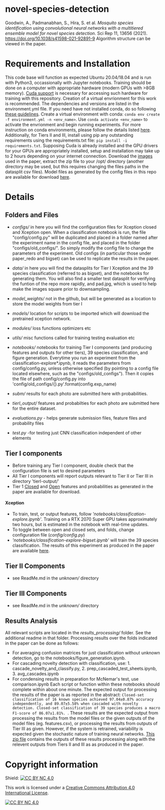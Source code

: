 # novel-species-detection
Goodwin, A., Padmanabhan, S., Hira, S. et al. _Mosquito species identification using convolutional neural networks with a multitiered ensemble model for novel species detection_. Sci Rep 11, 13656 (2021). https://doi.org/10.1038/s41598-021-92891-9
Algorithm structure can be viewed in the paper.

# Requirements and Installation
This code base will function as expected Ubuntu 20.04/18.04 and is run with Python3, occassionally with Jupyter notebooks. Training should be done on a computer with appropriate hardware (modern GPUs with >8GB memory). [Cuda support](https://docs.nvidia.com/cuda/cuda-installation-guide-linux/index.html) is necessary for accessing such hardware for training with this repository. Creation of a virtual envrionment for this work is recommended. The dependencies and versions are listed in the environment.yml file. If you need have not installed conda, do so following [these guidelines](https://docs.conda.io/projects/conda/en/latest/user-guide/install/linux.html). Create a virtual environment with conda: ```conda env create -f environment.yml -n <env_name>```. Use ```conda activate <env_name>``` to activate the envrionment and begin running experiments. For more instruction on conda environments, please follow the details listed [here](https://docs.conda.io/projects/conda/en/latest/user-guide/tasks/manage-environments.html#creating-an-environment-from-an-environment-yml-file). Additionally, for Tiers II and III, install using pip any outstanding requirements using the requirements.txt file: ```pip install -i requirements.txt```. Supposing Cuda is already installed and the GPU drivers for your GPUs are appropriately installed, setup and installation may take up to 2 hours depending on your internet connection. Download the [images](https://novel-species-detection-paper.s3.us-east-2.amazonaws.com/ImageBase.zip) used in the paper, extract the zip file to your /opt/ directory (another directory may be used, but this requires changing the files paths in the datasplit csv files).  Model files as generated by the config files in this repo are available for download [here](https://novel-species-detection-paper.s3.us-east-2.amazonaws.com/CNN_model_files.zip).

# Details
## Folders and Files
* *configs/* in here you will find the configuration files for Xception closed and Xception open. When a classification notebook is run, the file "config/config.py" will be duplicated and placed in a folder named after the experiment name in the config file, and placed in the folder "configs/old_configs/". So simply modify the config file to change the parameters of the experiment. Old configs (in particular those under paper_redo and bigset) can be used to replicate the results in the paper. 
* *data/* in here you will find the datasplits for Tier I Xception and the 39 species classification (referred to as bigset), and the notebooks for generating them. You will also find a smaller test datasplit for verifying the funtion of the repo more rapidly, and pad.jpg, which is used to help make the images square prior to downsampling.
* *model_weights/* not in the github, but will be generated as a location to store the model weights from tier I
* *models/* location for scripts to be imported which will download the pretrained xception network.
* *modules/* loss functions optimizers etc 
* *utils/* misc functions called for training testing evaluation etc 
* *notebooks/* notebooks for training Tier I components (and producing features and outputs for other tiers), 39 species classification, and figure generation. Everytime you run an experiment from the classification-explore*.ipynb, it reads the parameters from config/config.py, unless otherwise specified (by pointing to a config file located elsewhere, such as the "configs/old\_configs"). Then it copies the file of path config/config.py into 'config/old\_configs/{}.py'.format(config.exp_name)
* *subm/* results for each photo are submitted here with probabilities.
* *tierI_output/* features and probabilties for each photo are submitted here for the entire dataset.

* *evaluations.py* - helps generate submission files, feature files and probability files
* *test.py* -for testing just CNN classification independent of other elements

## Tier I components
* Before training any Tier I component, double check that the configuration file is set to desired parameters 
* All Tier I components will report outputs relevant to Tier II or Tier III in directory 'tierI-output/'
* Tier 1 [Closed](https://novel-species-detection-paper.s3.us-east-2.amazonaws.com/T1_closed_FeaturesProbabilities.zip) and [Open](https://novel-species-detection-paper.s3.us-east-2.amazonaws.com/T1_open_FeaturesProbabilities.zip) features and probabilities  as generated in the paper are available for download.
#### Xception
* To train, test, or output features, follow *'notebooks/classification-explore.ipynb'*. Training on a RTX 2070 Super GPU takes approximately two hours, but is estimated in the notebook with real-time updates.   
* To toggle between open and closed sets, and folds, change configuration file (*config/config.py*) 
* *'notebooks/classification-explore-bigset.ipynb'* will train the 39 species classification. The results of this experiment as produced in the paper are available [here](https://novel-species-detection-paper.s3.us-east-2.amazonaws.com/closed_39Species.zip).

## Tier II Components
* see ReadMe.md in the *unknown/* directory 

## Tier III Components
* see ReadMe.md in the *unknown/* directory

## Results Analysis
All relevant scripts are located in the *results_processing/* folder. See the additional readme in that folder. Processing results over the folds indicated in the paper can be done as follows: 
* For averaging confusion matrices for just classification without unknown detection, go to the notebooks/figure_generation.ipynb.
* For cascading novelty detection with classification, use: 1. cascade_novelty_and_classify.py, 2. prep_cascaded_test_sheets.ipynb, 3. avg_cascades.ipynb
* For condensing results in preparation for McNemar's test, use comparison.ipynb
Each script or function within these notebooks should complete within about one minute. The expected output for processing the results of the paper is as reported in the abstract:  ```Closed-set classification of 16 known species achieved 97.04±0.87% accuracy independently, and 89.07±5.58% when cascaded with novelty detection. Closed-set classification of 39 species produces a macro F1-score of 86.07±1.81%. ```. These results are the expected output from processing the results from the model files or the given outputs of the model files (eg. features.csv), or processing the results from outputs of Tier III as given. However, if the system is retrained, variability is expected given the stochastic nature of training neural networks. [This zip file](https://novel-species-detection-paper.s3.us-east-2.amazonaws.com/misc_results_files.zip) contains the outputs of these results processing along with the relevent outputs from Tiers II and III as as produced in the paper. 

# Copyright information 
Shield: [![CC BY NC 4.0][cc-by-nc-shield]][cc-by-nc]

This work is licensed under a
[Creative Commons Attribution 4.0 International License][cc-by-nc].

[![CC BY NC 4.0][cc-by-nc-image]][cc-by-nc]

[cc-by-nc]: http://creativecommons.org/licenses/by-nc/4.0/
[cc-by-nc-image]: https://i.creativecommons.org/l/by-nc/4.0/88x31.png
[cc-by-nc-shield]: https://img.shields.io/badge/License-CC%20BY%20NC%204.0-lightgrey.svg
